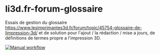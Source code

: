 # li3d.fr-forum-glossaire

Essais de gestion du glossaire https://www.lesimprimantes3d.fr/forum/topic/45754-glossaire-de-limpression-3d/ et de solution pour l'ajout / la rédaction / mise a jours, de définitions de termes propre a l'impression 3D.

[![Manual workflow](https://github.com/PPAC37/li3d.fr-forum-glossaire/actions/workflows/manual.yml/badge.svg?branch=main)](https://github.com/PPAC37/li3d.fr-forum-glossaire/actions/workflows/manual.yml)
